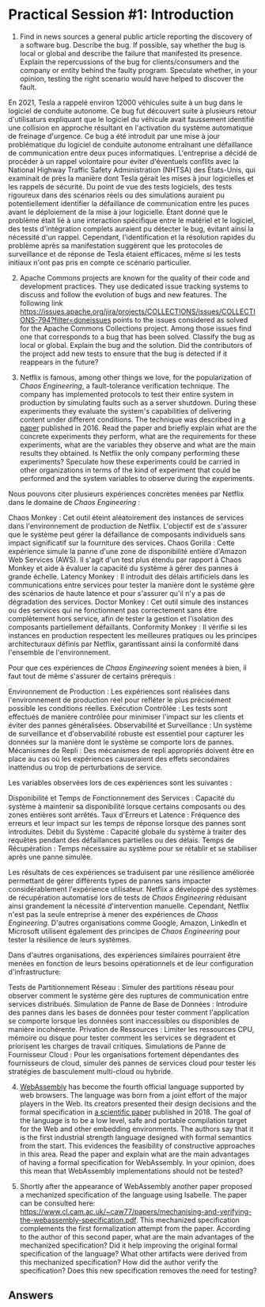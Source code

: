 # Practical Session #1: Introduction

1. Find in news sources a general public article reporting the discovery of a software bug. Describe the bug. If possible, say whether the bug is local or global and describe the failure that manifested its presence. Explain the repercussions of the bug for clients/consumers and the company or entity behind the faulty program. Speculate whether, in your opinion, testing the right scenario would have helped to discover the fault.

En 2021, Tesla a rappelé environ 12000 véhicules suite à un bug dans le logiciel de conduite autonome. Ce bug fut découvert suite à plusieurs retour d'utilisaturs expliquant que le logiciel du véhicule avait faussement identifié une collision en approche résultant en l'activation du système automatique de freinage d'urgence. Ce bug a été introduit par une mise à jour problématique du logiciel de conduite autonome entraînant une défaillance de communication entre deux puces informatiques. L'entreprise a décidé de procéder à un rappel volontaire pour éviter d'éventuels conflits avec la National Highway Traffic Safety Administration (NHTSA) des États-Unis, qui examinait de près la manière dont Tesla gérait les mises à jour logicielles et les rappels de sécurité. Du point de vue des tests logiciels, des tests rigoureux dans des scénarios réels ou des simulations auraient pu potentiellement identifier la défaillance de communication entre les puces avant le déploiement de la mise à jour logicielle. Étant donné que le problème était lié à une interaction spécifique entre le matériel et le logiciel, des tests d'intégration complets auraient pu détecter le bug, évitant ainsi la nécessité d'un rappel. Cependant, l'identification et la résolution rapides du problème après sa manifestation suggèrent que les protocoles de surveillance et de réponse de Tesla étaient efficaces, même si les tests initiaux n'ont pas pris en compte ce scénario particulier.

2. Apache Commons projects are known for the quality of their code and development practices. They use dedicated issue tracking systems to discuss and follow the evolution of bugs and new features. The following link https://issues.apache.org/jira/projects/COLLECTIONS/issues/COLLECTIONS-794?filter=doneissues points to the issues considered as solved for the Apache Commons Collections project. Among those issues find one that corresponds to a bug that has been solved. Classify the bug as local or global. Explain the bug and the solution. Did the contributors of the project add new tests to ensure that the bug is detected if it reappears in the future?

3. Netflix is famous, among other things we love, for the popularization of *Chaos Engineering*, a fault-tolerance verification technique. The company has implemented protocols to test their entire system in production by simulating faults such as a server shutdown. During these experiments they evaluate the system's capabilities of delivering content under different conditions. The technique was described in [a paper](https://arxiv.org/ftp/arxiv/papers/1702/1702.05843.pdf) published in 2016. Read the paper and briefly explain what are the concrete experiments they perform, what are the requirements for these experiments, what are the variables they observe and what are the main results they obtained. Is Netflix the only company performing these experiments? Speculate how these experiments could be carried in other organizations in terms of the kind of experiment that could be performed and the system variables to observe during the experiments.

Nous pouvons citer plusieurs expériences concrètes menées par Netflix dans le domaine de *Chaos Engineering* :

Chaos Monkey : Cet outil éteint aléatoirement des instances de services dans l'environnement de production de Netflix. L'objectif est de s'assurer que le système peut gérer la défaillance de composants individuels sans impact significatif sur la fourniture des services.
Chaos Gorilla : Cette expérience simule la panne d'une zone de disponibilité entière d'Amazon Web Services (AWS). Il s'agit d'un test plus étendu par rapport à Chaos Monkey et aide à évaluer la capacité du système à gérer des pannes à grande échelle.
Latency Monkey : Il introduit des délais artificiels dans les communications entre services pour tester la manière dont le système gère des scénarios de haute latence et pour s'assurer qu'il n'y a pas de dégradation des services.
Doctor Monkey : Cet outil simule des instances ou des services qui ne fonctionnent pas correctement sans être complètement hors service, afin de tester la gestion et l'isolation des composants partiellement défaillants.
Conformity Monkey : Il vérifie si les instances en production respectent les meilleures pratiques ou les principes architecturaux définis par Netflix, garantissant ainsi la conformité dans l'ensemble de l'environnement.

Pour que ces expériences de *Chaos Engineering* soient menées à bien, il faut tout de même s'assurer de certains prérequis :

Environnement de Production : Les expériences sont réalisées dans l'environnement de production réel pour refléter le plus précisément possible les conditions réelles.
Exécution Contrôlée : Les tests sont effectués de manière contrôlée pour minimiser l'impact sur les clients et éviter des pannes généralisées.
Observabilité et Surveillance : Un système de surveillance et d'observabilité robuste est essentiel pour capturer les données sur la manière dont le système se comporte lors de pannes.
Mécanismes de Repli : Des mécanismes de repli appropriés doivent être en place au cas où les expériences causeraient des effets secondaires inattendus ou trop de perturbations de service.

Les variables observées lors de ces expériences sont les suivantes : 

Disponibilité et Temps de Fonctionnement des Services : Capacité du système à maintenir sa disponibilité lorsque certains composants ou des zones entières sont arrêtés.
Taux d'Erreurs et Latence : Fréquence des erreurs et leur impact sur les temps de réponse lorsque des pannes sont introduites.
Débit du Système : Capacité globale du système à traiter des requêtes pendant des défaillances partielles ou des délais.
Temps de Récupération : Temps nécessaire au système pour se rétablir et se stabiliser après une panne simulée.

Les résultats de ces expériences se traduisent par une résilience améliorée permettant de gérer différents types de pannes sans impacter considérablement l'expérience utilisateur. Netflix a développé des systèmes de récupération automatisé lors de tests de *Chaos Engineering* réduisant ainsi grandement la nécessité d'intervention manuelle. Cependant, Netflix n'est pas la seule entreprise à mener des expériences de *Chaos Engineering*. D'autres organisations comme Google, Amazon, LinkedIn et Microsoft utilisent également des principes de *Chaos Engineering* pour tester la résilience de leurs systèmes.

Dans d'autres organisations, des expériences similaires pourraient être menées en fonction de leurs besoins opérationnels et de leur configuration d'infrastructure:

Tests de Partitionnement Réseau : Simuler des partitions réseau pour observer comment le système gère des ruptures de communication entre services distribués.
Simulation de Panne de Base de Données : Introduire des pannes dans les bases de données pour tester comment l'application se comporte lorsque les données sont inaccessibles ou disponibles de manière incohérente.
Privation de Ressources : Limiter les ressources CPU, mémoire ou disque pour tester comment les services se dégradent et priorisent les charges de travail critiques.
Simulations de Panne de Fournisseur Cloud : Pour les organisations fortement dépendantes des fournisseurs de cloud, simuler des pannes de services cloud pour tester les stratégies de basculement multi-cloud ou hybride.


4. [WebAssembly](https://webassembly.org/) has become the fourth official language supported by web browsers. The language was born from a joint effort of the major players in the Web. Its creators presented their design decisions and the formal specification in [a scientific paper](https://people.mpi-sws.org/~rossberg/papers/Haas,%20Rossberg,%20Schuff,%20Titzer,%20Gohman,%20Wagner,%20Zakai,%20Bastien,%20Holman%20-%20Bringing%20the%20Web%20up%20to%20Speed%20with%20WebAssembly.pdf) published in 2018. The goal of the language is to be a low level, safe and portable compilation target for the Web and other embedding environments. The authors say that it is the first industrial strength language designed with formal semantics from the start. This evidences the feasibility of constructive approaches in this area. Read the paper and explain what are the main advantages of having a formal specification for WebAssembly. In your opinion, does this mean that WebAssembly implementations should not be tested? 

5.  Shortly after the appearance of WebAssembly another paper proposed a mechanized specification of the language using Isabelle. The paper can be consulted here: https://www.cl.cam.ac.uk/~caw77/papers/mechanising-and-verifying-the-webassembly-specification.pdf. This mechanized specification complements the first formalization attempt from the paper. According to the author of this second paper, what are the main advantages of the mechanized specification? Did it help improving the original formal specification of the language? What other artifacts were derived from this mechanized specification? How did the author verify the specification? Does this new specification removes the need for testing?

## Answers
